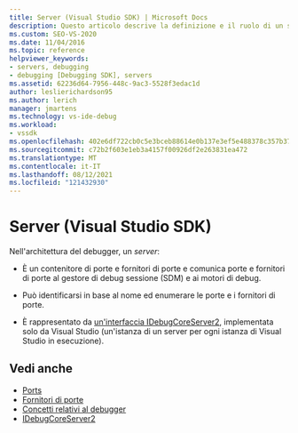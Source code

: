 ```yaml
---
title: Server (Visual Studio SDK) | Microsoft Docs
description: Questo articolo descrive la definizione e il ruolo di un server nell'architettura del debugger in Visual Studio.
ms.custom: SEO-VS-2020
ms.date: 11/04/2016
ms.topic: reference
helpviewer_keywords:
- servers, debugging
- debugging [Debugging SDK], servers
ms.assetid: 62236d64-7956-448c-9ac3-5528f3edac1d
author: leslierichardson95
ms.author: lerich
manager: jmartens
ms.technology: vs-ide-debug
ms.workload:
- vssdk
ms.openlocfilehash: 402e6df722cb0c5e3bceb88614e0b137e3ef5e488378c357b3788a441e59baa4
ms.sourcegitcommit: c72b2f603e1eb3a4157f00926df2e263831ea472
ms.translationtype: MT
ms.contentlocale: it-IT
ms.lasthandoff: 08/12/2021
ms.locfileid: "121432930"
---
```

# <a name="servers-visual-studio-sdk"></a>Server (Visual Studio SDK)
Nell'architettura del debugger, un *server*:

- È un contenitore di porte e fornitori di porte e comunica porte e fornitori di porte al gestore di debug sessione (SDM) e ai motori di debug.

- Può identificarsi in base al nome ed enumerare le porte e i fornitori di porte.

- È rappresentato da [un'interfaccia IDebugCoreServer2,](../../extensibility/debugger/reference/idebugcoreserver2.md) implementata solo da Visual Studio (un'istanza di un server per ogni istanza di Visual Studio in esecuzione).

## <a name="see-also"></a>Vedi anche
- [Ports](../../extensibility/debugger/ports.md)
- [Fornitori di porte](../../extensibility/debugger/port-suppliers.md)
- [Concetti relativi al debugger](../../extensibility/debugger/debugger-concepts.md)
- [IDebugCoreServer2](../../extensibility/debugger/reference/idebugcoreserver2.md)
